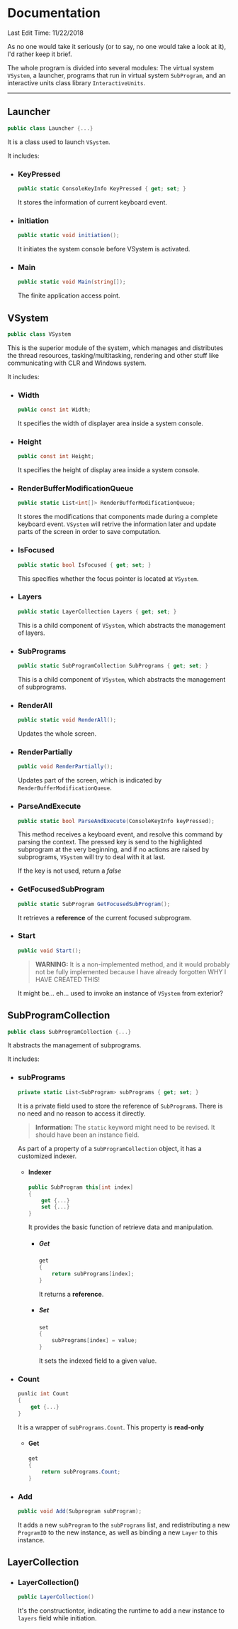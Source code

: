 ﻿# Documentation

Last Edit Time: 11/22/2018

As no one would take it seriously (or to say, no one would take a look at it), I'd rather keep it brief.  

The whole program is divided into several modules: The virtual system `VSystem`, a launcher, programs that run in virtual system `SubProgram`, and an interactive units class library `InteractiveUnits`.  

---

## Launcher

```C#
public class Launcher {...}
```

It is a class used to launch `VSystem`.  

It includes:  

- ### KeyPressed

    ```C#
    public static ConsoleKeyInfo KeyPressed { get; set; }
    ```

    It stores the information of current keyboard event.  

- ### initiation

    ```C#
    public static void initiation();
    ```

    It initiates the system console before VSystem is activated.  

- ### Main

    ```C#
    public static void Main(string[]);
    ```

    The finite application access point.  

## VSystem

```C#
public class VSystem
```

This is the superior module of the system, which manages and distributes the thread resources, tasking/multitasking, rendering and other stuff like communicating with CLR and Windows system.  

It includes:

- ### Width

    ```C#
    public const int Width;
    ```

    It specifies the width of displayer area inside a system console.  

- ### Height

    ```C#
    public const int Height;
    ```

    It specifies the height of display area inside a system console.  

- ### RenderBufferModificationQueue

    ```C#
    public static List<int[]> RenderBufferModificationQueue;
    ```

    It stores the modifications that components made during a complete keyboard event. `VSystem` will retrive the information later and update parts of the screen in order to save computation.  

- ### IsFocused

    ```C#
    public static bool IsFocused { get; set; }
    ```

    This specifies whether the focus pointer is located at `VSystem`.  

- ### Layers

    ```C#
    public static LayerCollection Layers { get; set; }
    ```

    This is a child component of `VSystem`, which abstracts the management of layers.  

- ### SubPrograms

    ```C#
    public static SubProgramCollection SubPrograms { get; set; }
    ```

    This is a child component of `VSystem`, which abstracts the management of subprograms.  

- ### RenderAll

    ```C#
    public static void RenderAll();
    ```

    Updates the whole screen.  

- ### RenderPartially

    ```C#
    public void RenderPartially();
    ```

    Updates part of the screen, which is indicated by `RenderBufferModificationQueue`.  

- ### ParseAndExecute

    ```C#
    public static bool ParseAndExecute(ConsoleKeyInfo keyPressed);
    ```

    This method receives a keyboard event, and resolve this command by parsing the context. The pressed key is send to the highlighted subprogram at the very beginning, and if no actions are raised by subprograms, `VSystem` will try to deal with it at last.  

    If the key is not used, return a _false_

- ### GetFocusedSubProgram

    ```C#
    public static SubProgram GetFocusedSubProgram();
    ```

    It retrieves a **reference** of the current focused subprogram.  

- ### Start

    ```C#
    public void Start();
    ```

    > **WARNING:** It is a non-implemented method, and it would probably not be fully implemented because I have already forgotten WHY I HAVE CREATED THIS!

    It might be... eh... used to invoke an instance of `VSystem` from exterior?  

## SubProgramCollection

```C#
public class SubProgramCollection {...}
```

It abstracts the management of subprograms.  

It includes:  

- ### subPrograms

    ```C#
    private static List<SubProgram> subPrograms { get; set; }
    ```

    It is a private field used to store the reference of `SubProgram`s. There is no need and no reason to access it directly.  

    > **Information:** The `static` keyword might need to be revised. It should have been an instance field.  

    As part of a property of a `SubProgramCollection` object, it has a customized indexer.  

    - #### Indexer

        ```C#
        public SubProgram this[int index]
        {
            get {...}
            set {...}
        }
        ```

        It provides the basic function of retrieve data and manipulation.  

        - ##### Get

            ```C#
            get
            {
                return subPrograms[index];
            }
            ```

            It returns a **reference**. 

        - ##### Set

            ```C#
            set
            {
                subPrograms[index] = value;
            }
            ```
            It sets the indexed field to a given value.  

- ### Count

    ```C#
    punlic int Count
    {
        get {...}
    }
    ```

    It is a wrapper of `subPrograms.Count`. This property is **read-only**

    - #### Get

        ```C#
        get
        {
            return subPrograms.Count;
        }
        ```

- ### Add

    ```C#
    public void Add(Subprogram subProgram);
    ```

    It adds a new `subProgram` to the `subPrograms` list, and redistributing a new `ProgramID` to the new instance, as well as binding a new `Layer` to this instance. 

## LayerCollection

- ### LayerCollection()

    ```C#
    public LayerCollection()
    ```

    It's the constructiontor, indicating the runtime to add a new instance to `layers` field while initiation.  